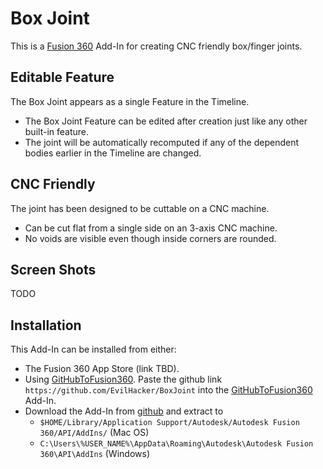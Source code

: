 # Box Joint

This is a [Fusion 360](https://www.autodesk.com/products/fusion-360/overview) Add-In for creating CNC friendly box/finger joints.

## Editable Feature

The Box Joint appears as a single Feature in the Timeline.

* The Box Joint Feature can be edited after creation just like any other built-in feature.
* The joint will be automatically recomputed if any of the dependent bodies earlier in the Timeline are changed.

## CNC Friendly

The joint has been designed to be cuttable on a CNC machine.

* Can be cut flat from a single side on an 3-axis CNC machine.
* No voids are visible even though inside corners are rounded.

## Screen Shots

TODO

## Installation

This Add-In can be installed from either:

* The Fusion 360 App Store (link TBD).
* Using [GitHubToFusion360](https://apps.autodesk.com/FUSION/en/Detail/Index?id=789800822168335025). Paste the github link `https://github.com/EvilHacker/BoxJoint` into the [GitHubToFusion360](https://apps.autodesk.com/FUSION/en/Detail/Index?id=789800822168335025) Add-In.
* Download the Add-In from [github](https://codeload.github.com/EvilHacker/BoxJoint/zip/refs/heads/main) and extract to
	* `$HOME/Library/Application Support/Autodesk/Autodesk Fusion 360/API/AddIns/` (Mac OS)
	* `C:\Users\%USER_NAME%\AppData\Roaming\Autodesk\Autodesk Fusion 360\API\AddIns` (Windows)
